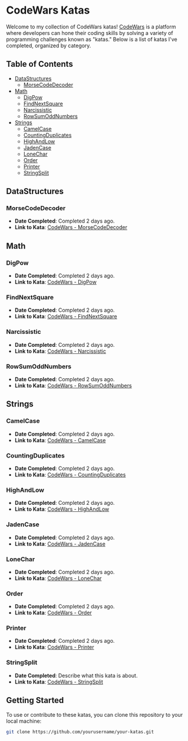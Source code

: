 # CodeWars Katas

Welcome to my collection of CodeWars katas! [CodeWars](https://www.codewars.com/) is a platform where developers can hone their coding skills by solving a variety of programming challenges known as "katas." Below is a list of katas I've completed, organized by category.

## Table of Contents
- [DataStructures](#datastructures)
  - [MorseCodeDecoder](#morsecodedecoder)
- [Math](#math)
  - [DigPow](#digpow)
  - [FindNextSquare](#findnextsquare)
  - [Narcissistic](#narcissistic)
  - [RowSumOddNumbers](#rowsumoddnumbers)
- [Strings](#strings)
  - [CamelCase](#camelcase)
  - [CountingDuplicates](#countingduplicates)
  - [HighAndLow](#highandlow)
  - [JadenCase](#jadencase)
  - [LoneChar](#lonechar)
  - [Order](#order)
  - [Printer](#printer)
  - [StringSplit](#stringsplit)
 
## DataStructures

### MorseCodeDecoder
- **Date Completed**: Completed 2 days ago.
- **Link to Kata**: [CodeWars - MorseCodeDecoder](#)

## Math

### DigPow
- **Date Completed**: Completed 2 days ago.
- **Link to Kata**: [CodeWars - DigPow](#)

### FindNextSquare
- **Date Completed**: Completed 2 days ago.
- **Link to Kata**: [CodeWars - FindNextSquare](#)

### Narcissistic
- **Date Completed**: Completed 2 days ago.
- **Link to Kata**: [CodeWars - Narcissistic](#)

### RowSumOddNumbers
- **Date Completed**: Completed 2 days ago.
- **Link to Kata**: [CodeWars - RowSumOddNumbers](#)

## Strings

### CamelCase
- **Date Completed**: Completed 2 days ago.
- **Link to Kata**: [CodeWars - CamelCase](#)

### CountingDuplicates
- **Date Completed**: Completed 2 days ago.
- **Link to Kata**: [CodeWars - CountingDuplicates](#)

### HighAndLow
- **Date Completed**: Completed 2 days ago.
- **Link to Kata**: [CodeWars - HighAndLow](#)

### JadenCase
- **Date Completed**: Completed 2 days ago.
- **Link to Kata**: [CodeWars - JadenCase](#)

### LoneChar
- **Date Completed**: Completed 2 days ago.
- **Link to Kata**: [CodeWars - LoneChar](#)

### Order
- **Date Completed**: Completed 2 days ago.
- **Link to Kata**: [CodeWars - Order](#)

### Printer
- **Date Completed**: Completed 2 days ago.
- **Link to Kata**: [CodeWars - Printer](#)

### StringSplit
- **Date Completed**: Describe what this kata is about.
- **Link to Kata**: [CodeWars - StringSplit](#)

## Getting Started

To use or contribute to these katas, you can clone this repository to your local machine:

```bash
git clone https://github.com/yourusername/your-katas.git
